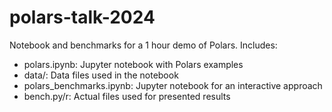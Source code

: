 # polars-talk-2024

Notebook and benchmarks for a 1 hour demo of Polars. Includes:

- polars.ipynb: Jupyter notebook with Polars examples
- data/: Data files used in the notebook
- polars_benchmarks.ipynb: Jupyter notebook for an interactive approach
- bench.py/r: Actual files used for presented results